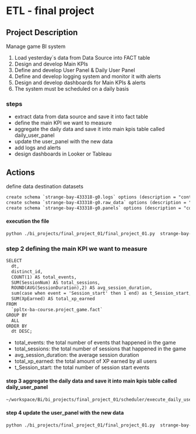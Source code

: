 # ETL - final project 

## Project Description

Manage game BI system

1. Load yesterday`s data from Data Source into FACT table
2. Design and develop Main KPIs
3. Define and develop User Panel & Daily User Panel
4. Define and develop logging system and monitor it with alerts
5. Design and develop dashboards for Main KPIs & alerts
6. The system must be scheduled on a daily basis


### steps
- extract data from data source and save it into fact table
- define the main KPI we want to measure
- aggregate the daily data and save it into main kpis table called daily_user_panel
- update the user_panel with the new data
- add logs and alerts
- design dashboards in Looker or Tableau

## Actions
define data destination datasets
```dtd
create schema `strange-bay-433318-g0.logs` options (description = "contain all the tables")
create schema `strange-bay-433318-g0.raw_data` options (description = "contain all FACT tables- raw data");
create schema `strange-bay-433318-g0.panels` options (description = "contain all the panel tables - aggregated data");

```

#### execution the file 
```dtd
python ./bi_projects/final_project_01/final_project_01.py  strange-bay-433318-g0 --etl-action daily --etl-name fact_etl

```
### step 2 defining the main KPI we want to measure
```dtd
SELECT
  dt,
  distinct_id,  
  COUNT(1) AS total_events,
  SUM(SessionNum) AS total_sessions,
  ROUND(AVG(SessionDuration),2) AS avg_session_duration,
  sum(case when event = 'Session_start' then 1 end) as t_Session_start,
  SUM(XpEarned) AS total_xp_earned
FROM
  `ppltx-ba-course.project_game.fact`
GROUP BY
  ALL
ORDER BY
  dt DESC;
```

- total_events: the total number of events that happened in the game
- total_sessions: the total number of sessions that happened in the game
- avg_session_duration: the average session duration
- total_xp_earned: the total amount of XP earned by all users
- t_Session_start: the total number of session start events

#### step 3 aggregate the daily data and save it into main kpis table called daily_user_panel
```dtd
~/workspace/Bi/bi_projects/final_project_01/scheduler/execute_daily_user_panel_etl.sh
```


#### step 4 update the user_panel with the new data
```dtd
python ./bi_projects/final_project_01/final_project_01.py  strange-bay-433318-g0 --etl-action daily --etl-name user_panel_etl

```